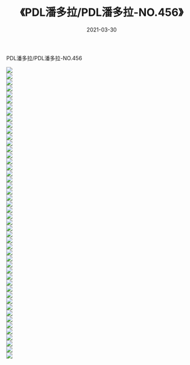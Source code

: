 ﻿---
layout: post
title:  《PDL潘多拉/PDL潘多拉-NO.456》
date:   2021-03-30
img: http://img.660000.xyz/Sharelink/网络美图/2021/PDL潘多拉/PDL潘多拉-NO.456/000.jpg
categories: [美女, 清纯, 唯美]
---

PDL潘多拉/PDL潘多拉-NO.456

 ![](http://img.660000.xyz/Sharelink/网络美图/2021/PDL潘多拉/PDL潘多拉-NO.456/001.jpg) <br>![](http://img.660000.xyz/Sharelink/网络美图/2021/PDL潘多拉/PDL潘多拉-NO.456/002.jpg) <br>![](http://img.660000.xyz/Sharelink/网络美图/2021/PDL潘多拉/PDL潘多拉-NO.456/003.jpg) <br>![](http://img.660000.xyz/Sharelink/网络美图/2021/PDL潘多拉/PDL潘多拉-NO.456/004.jpg) <br>![](http://img.660000.xyz/Sharelink/网络美图/2021/PDL潘多拉/PDL潘多拉-NO.456/005.jpg) <br>![](http://img.660000.xyz/Sharelink/网络美图/2021/PDL潘多拉/PDL潘多拉-NO.456/006.jpg) <br>![](http://img.660000.xyz/Sharelink/网络美图/2021/PDL潘多拉/PDL潘多拉-NO.456/007.jpg) <br>![](http://img.660000.xyz/Sharelink/网络美图/2021/PDL潘多拉/PDL潘多拉-NO.456/008.jpg) <br>![](http://img.660000.xyz/Sharelink/网络美图/2021/PDL潘多拉/PDL潘多拉-NO.456/009.jpg) <br>![](http://img.660000.xyz/Sharelink/网络美图/2021/PDL潘多拉/PDL潘多拉-NO.456/010.jpg) <br>![](http://img.660000.xyz/Sharelink/网络美图/2021/PDL潘多拉/PDL潘多拉-NO.456/011.jpg) <br>![](http://img.660000.xyz/Sharelink/网络美图/2021/PDL潘多拉/PDL潘多拉-NO.456/012.jpg) <br>![](http://img.660000.xyz/Sharelink/网络美图/2021/PDL潘多拉/PDL潘多拉-NO.456/013.jpg) <br>![](http://img.660000.xyz/Sharelink/网络美图/2021/PDL潘多拉/PDL潘多拉-NO.456/014.jpg) <br>![](http://img.660000.xyz/Sharelink/网络美图/2021/PDL潘多拉/PDL潘多拉-NO.456/015.jpg) <br>![](http://img.660000.xyz/Sharelink/网络美图/2021/PDL潘多拉/PDL潘多拉-NO.456/016.jpg) <br>![](http://img.660000.xyz/Sharelink/网络美图/2021/PDL潘多拉/PDL潘多拉-NO.456/017.jpg) <br>![](http://img.660000.xyz/Sharelink/网络美图/2021/PDL潘多拉/PDL潘多拉-NO.456/018.jpg) <br>![](http://img.660000.xyz/Sharelink/网络美图/2021/PDL潘多拉/PDL潘多拉-NO.456/019.jpg) <br>![](http://img.660000.xyz/Sharelink/网络美图/2021/PDL潘多拉/PDL潘多拉-NO.456/020.jpg) <br>![](http://img.660000.xyz/Sharelink/网络美图/2021/PDL潘多拉/PDL潘多拉-NO.456/021.jpg) <br>![](http://img.660000.xyz/Sharelink/网络美图/2021/PDL潘多拉/PDL潘多拉-NO.456/022.jpg) <br>![](http://img.660000.xyz/Sharelink/网络美图/2021/PDL潘多拉/PDL潘多拉-NO.456/023.jpg) <br>![](http://img.660000.xyz/Sharelink/网络美图/2021/PDL潘多拉/PDL潘多拉-NO.456/024.jpg) <br>![](http://img.660000.xyz/Sharelink/网络美图/2021/PDL潘多拉/PDL潘多拉-NO.456/025.jpg) <br>![](http://img.660000.xyz/Sharelink/网络美图/2021/PDL潘多拉/PDL潘多拉-NO.456/026.jpg) <br>![](http://img.660000.xyz/Sharelink/网络美图/2021/PDL潘多拉/PDL潘多拉-NO.456/027.jpg) <br>![](http://img.660000.xyz/Sharelink/网络美图/2021/PDL潘多拉/PDL潘多拉-NO.456/028.jpg) <br>![](http://img.660000.xyz/Sharelink/网络美图/2021/PDL潘多拉/PDL潘多拉-NO.456/029.jpg) <br>![](http://img.660000.xyz/Sharelink/网络美图/2021/PDL潘多拉/PDL潘多拉-NO.456/030.jpg) <br>![](http://img.660000.xyz/Sharelink/网络美图/2021/PDL潘多拉/PDL潘多拉-NO.456/031.jpg) <br>![](http://img.660000.xyz/Sharelink/网络美图/2021/PDL潘多拉/PDL潘多拉-NO.456/032.jpg) <br>![](http://img.660000.xyz/Sharelink/网络美图/2021/PDL潘多拉/PDL潘多拉-NO.456/033.jpg) <br>![](http://img.660000.xyz/Sharelink/网络美图/2021/PDL潘多拉/PDL潘多拉-NO.456/034.jpg) <br>![](http://img.660000.xyz/Sharelink/网络美图/2021/PDL潘多拉/PDL潘多拉-NO.456/035.jpg) <br>![](http://img.660000.xyz/Sharelink/网络美图/2021/PDL潘多拉/PDL潘多拉-NO.456/036.jpg) <br>![](http://img.660000.xyz/Sharelink/网络美图/2021/PDL潘多拉/PDL潘多拉-NO.456/037.jpg) <br>![](http://img.660000.xyz/Sharelink/网络美图/2021/PDL潘多拉/PDL潘多拉-NO.456/038.jpg) <br>![](http://img.660000.xyz/Sharelink/网络美图/2021/PDL潘多拉/PDL潘多拉-NO.456/039.jpg) <br>![](http://img.660000.xyz/Sharelink/网络美图/2021/PDL潘多拉/PDL潘多拉-NO.456/040.jpg) <br>![](http://img.660000.xyz/Sharelink/网络美图/2021/PDL潘多拉/PDL潘多拉-NO.456/041.jpg) <br>![](http://img.660000.xyz/Sharelink/网络美图/2021/PDL潘多拉/PDL潘多拉-NO.456/042.jpg) <br>![](http://img.660000.xyz/Sharelink/网络美图/2021/PDL潘多拉/PDL潘多拉-NO.456/043.jpg) <br>![](http://img.660000.xyz/Sharelink/网络美图/2021/PDL潘多拉/PDL潘多拉-NO.456/044.jpg) <br>![](http://img.660000.xyz/Sharelink/网络美图/2021/PDL潘多拉/PDL潘多拉-NO.456/045.jpg) <br>![](http://img.660000.xyz/Sharelink/网络美图/2021/PDL潘多拉/PDL潘多拉-NO.456/046.jpg) <br>![](http://img.660000.xyz/Sharelink/网络美图/2021/PDL潘多拉/PDL潘多拉-NO.456/047.jpg) <br>![](http://img.660000.xyz/Sharelink/网络美图/2021/PDL潘多拉/PDL潘多拉-NO.456/048.jpg) <br>